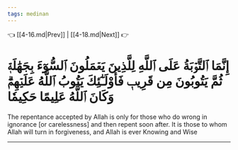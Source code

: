 ```yaml
---
tags: medinan
---
```


👈 [[4-16.md|Prev]] | [[4-18.md|Next]] 👉

# إِنَّمَا ٱلتَّوۡبَةُ عَلَى ٱللَّهِ لِلَّذِينَ يَعۡمَلُونَ ٱلسُّوٓءَ بِجَهَٰلَةٖ ثُمَّ يَتُوبُونَ مِن قَرِيبٖ فَأُوْلَـٰٓئِكَ يَتُوبُ ٱللَّهُ عَلَيۡهِمۡۗ وَكَانَ ٱللَّهُ عَلِيمًا حَكِيمٗا

The repentance accepted by Allah is only for those who do wrong in ignorance [or carelessness] and then repent soon after. It is those to whom Allah will turn in forgiveness, and Allah is ever Knowing and Wise

---

